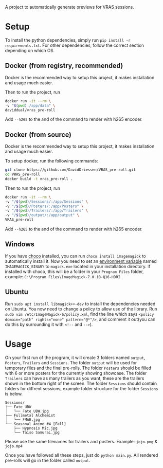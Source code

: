A project to automatically generate previews for VRAS sessions.

# Setup 
To install the python dependencies, simply run `pip install -r requirements.txt`. 
For other dependencies, follow the correct section depending on which OS.

## Docker (from registry, recommended)
Docker is the recommended way to setup this project, it makes installation and usage much easier.

Then to run the project, run
```bash
docker run -it --rm \
-v "$(pwd):/app/data" \
daviddual/vras_pre-roll
```
Add ```--h265``` to the and of the command to render with h265 encoder. 

## Docker (from source)
Docker is the recommended way to setup this project, it makes installation and usage much easier.

To setup docker, run the following commands:
```bash
git clone https://github.com/DavidDriessen/VRAS_pre-roll.git
cd VRAS_pre-roll
docker build -t vras_pre-roll .
```
Then to run the project, run
```bash
docker run -it --rm \
-v "/$(pwd)/Sessions/:/app/Sessions" \
-v "/$(pwd)/Posters/:/app/Posters" \
-v "/$(pwd)/Trailers/:/app/Trailers" \
-v "/$(pwd)/output/:/app/output" \
VRAS_pre-roll
```
Add ```--h265``` to the and of the command to render with h265 encoder. 

## Windows
If you have [choco](https://chocolatey.org/) installed, you can run `choco install imagemagick` to automatically install it. 
Now you need to set an [environment variable](http://www.dowdandassociates.com/blog/content/howto-set-an-environment-variable-in-windows-command-line-and-registry/) named `IMAGEMAGICK_BINARY` to `magick.exe` located in your installation directory. If installed with choco, this will be a folder in your `Program Files` folder, example: `C:\Program Files\ImageMagick-7.0.10-Q16-HDRI`.

## Ubuntu
Run `sudo apt install libmagick++-dev` to install the dependencies needed on Ubuntu. 
You now need to change a policy to allow use of the library. Run `sudo vim /etc/ImageMagick-6/policy.xml`, find the line which says `<policy domain="path" rights="none" pattern="@*"/>`, and comment it out(you can do this by surrounding it with `<!--` and `-->`).

# Usage 
On your first run of the program, it will create 3 folders named `output`, `Posters`, `Trailers` and `Sessions`. 
The folder `output` will be used for temporary files and the final pre-rolls. The folder `Posters` should be filled with 6 or more posters for the currently showing showcase. The folder `Trailers` can have as many trailers as you want, these are the trailers shown in the bottom right of the screen. The folder `Sessions` should contain folders for diffrent sessions, example folder structure for the folder `Sessions` is below.
```
Sessions/
├── Fate UBW
│   └── Fate UBW.jpg
├── Fullmetal Alchemist
│   └── FMAB.jpg
└── Seasonal Anime #4 [Fall]
    ├── Hypnosis Mic.jpg
    └── Taiso Samurai.jpg
```
Please use the same filenames for trailers and posters. Example: `jojo.png` & `jojo.mp4`

Once you have followed all these steps, just do `python main.py`. All rendered pre-rolls will go in the folder called `output`.
